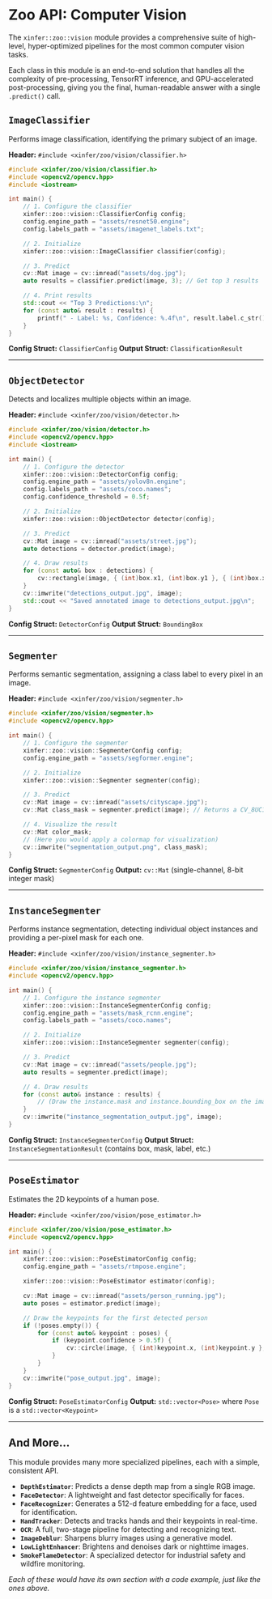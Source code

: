 # Zoo API: Computer Vision

The `xinfer::zoo::vision` module provides a comprehensive suite of high-level, hyper-optimized pipelines for the most common computer vision tasks.

Each class in this module is an end-to-end solution that handles all the complexity of pre-processing, TensorRT inference, and GPU-accelerated post-processing, giving you the final, human-readable answer with a single `.predict()` call.

## `ImageClassifier`

Performs image classification, identifying the primary subject of an image.

**Header:** `#include <xinfer/zoo/vision/classifier.h>`

```cpp
#include <xinfer/zoo/vision/classifier.h>
#include <opencv2/opencv.hpp>
#include <iostream>

int main() {
    // 1. Configure the classifier
    xinfer::zoo::vision::ClassifierConfig config;
    config.engine_path = "assets/resnet50.engine";
    config.labels_path = "assets/imagenet_labels.txt";

    // 2. Initialize
    xinfer::zoo::vision::ImageClassifier classifier(config);

    // 3. Predict
    cv::Mat image = cv::imread("assets/dog.jpg");
    auto results = classifier.predict(image, 3); // Get top 3 results

    // 4. Print results
    std::cout << "Top 3 Predictions:\n";
    for (const auto& result : results) {
        printf(" - Label: %s, Confidence: %.4f\n", result.label.c_str(), result.confidence);
    }
}
```
**Config Struct:** `ClassifierConfig`
**Output Struct:** `ClassificationResult`

---

## `ObjectDetector`

Detects and localizes multiple objects within an image.

**Header:** `#include <xinfer/zoo/vision/detector.h>`

```cpp
#include <xinfer/zoo/vision/detector.h>
#include <opencv2/opencv.hpp>
#include <iostream>

int main() {
    // 1. Configure the detector
    xinfer::zoo::vision::DetectorConfig config;
    config.engine_path = "assets/yolov8n.engine";
    config.labels_path = "assets/coco.names";
    config.confidence_threshold = 0.5f;

    // 2. Initialize
    xinfer::zoo::vision::ObjectDetector detector(config);

    // 3. Predict
    cv::Mat image = cv::imread("assets/street.jpg");
    auto detections = detector.predict(image);

    // 4. Draw results
    for (const auto& box : detections) {
        cv::rectangle(image, { (int)box.x1, (int)box.y1 }, { (int)box.x2, (int)box.y2 }, {0, 255, 0}, 2);
    }
    cv::imwrite("detections_output.jpg", image);
    std::cout << "Saved annotated image to detections_output.jpg\n";
}
```
**Config Struct:** `DetectorConfig`
**Output Struct:** `BoundingBox`

---

## `Segmenter`

Performs semantic segmentation, assigning a class label to every pixel in an image.

**Header:** `#include <xinfer/zoo/vision/segmenter.h>`

```cpp
#include <xinfer/zoo/vision/segmenter.h>
#include <opencv2/opencv.hpp>

int main() {
    // 1. Configure the segmenter
    xinfer::zoo::vision::SegmenterConfig config;
    config.engine_path = "assets/segformer.engine";

    // 2. Initialize
    xinfer::zoo::vision::Segmenter segmenter(config);

    // 3. Predict
    cv::Mat image = cv::imread("assets/cityscape.jpg");
    cv::Mat class_mask = segmenter.predict(image); // Returns a CV_8UC1 mask

    // 4. Visualize the result
    cv::Mat color_mask;
    // (Here you would apply a colormap for visualization)
    cv::imwrite("segmentation_output.png", class_mask);
}
```
**Config Struct:** `SegmenterConfig`
**Output:** `cv::Mat` (single-channel, 8-bit integer mask)

---

## `InstanceSegmenter`

Performs instance segmentation, detecting individual object instances and providing a per-pixel mask for each one.

**Header:** `#include <xinfer/zoo/vision/instance_segmenter.h>`

```cpp
#include <xinfer/zoo/vision/instance_segmenter.h>
#include <opencv2/opencv.hpp>

int main() {
    // 1. Configure the instance segmenter
    xinfer::zoo::vision::InstanceSegmenterConfig config;
    config.engine_path = "assets/mask_rcnn.engine";
    config.labels_path = "assets/coco.names";

    // 2. Initialize
    xinfer::zoo::vision::InstanceSegmenter segmenter(config);

    // 3. Predict
    cv::Mat image = cv::imread("assets/people.jpg");
    auto results = segmenter.predict(image);

    // 4. Draw results
    for (const auto& instance : results) {
        // (Draw the instance.mask and instance.bounding_box on the image)
    }
    cv::imwrite("instance_segmentation_output.jpg", image);
}
```
**Config Struct:** `InstanceSegmenterConfig`
**Output Struct:** `InstanceSegmentationResult` (contains box, mask, label, etc.)

---

## `PoseEstimator`

Estimates the 2D keypoints of a human pose.

**Header:** `#include <xinfer/zoo/vision/pose_estimator.h>`

```cpp
#include <xinfer/zoo/vision/pose_estimator.h>
#include <opencv2/opencv.hpp>

int main() {
    xinfer::zoo::vision::PoseEstimatorConfig config;
    config.engine_path = "assets/rtmpose.engine";

    xinfer::zoo::vision::PoseEstimator estimator(config);

    cv::Mat image = cv::imread("assets/person_running.jpg");
    auto poses = estimator.predict(image);

    // Draw the keypoints for the first detected person
    if (!poses.empty()) {
        for (const auto& keypoint : poses) {
            if (keypoint.confidence > 0.5f) {
                cv::circle(image, { (int)keypoint.x, (int)keypoint.y }, 3, {0, 0, 255}, -1);
            }
        }
    }
    cv::imwrite("pose_output.jpg", image);
}
```
**Config Struct:** `PoseEstimatorConfig`
**Output:** `std::vector<Pose>` where `Pose` is a `std::vector<Keypoint>`

---

## And More...

This module provides many more specialized pipelines, each with a simple, consistent API.

- **`DepthEstimator`**: Predicts a dense depth map from a single RGB image.
- **`FaceDetector`**: A lightweight and fast detector specifically for faces.
- **`FaceRecognizer`**: Generates a 512-d feature embedding for a face, used for identification.
- **`HandTracker`**: Detects and tracks hands and their keypoints in real-time.
- **`OCR`**: A full, two-stage pipeline for detecting and recognizing text.
- **`ImageDeblur`**: Sharpens blurry images using a generative model.
- **`LowLightEnhancer`**: Brightens and denoises dark or nighttime images.
- **`SmokeFlameDetector`**: A specialized detector for industrial safety and wildfire monitoring.

*Each of these would have its own section with a code example, just like the ones above.*
